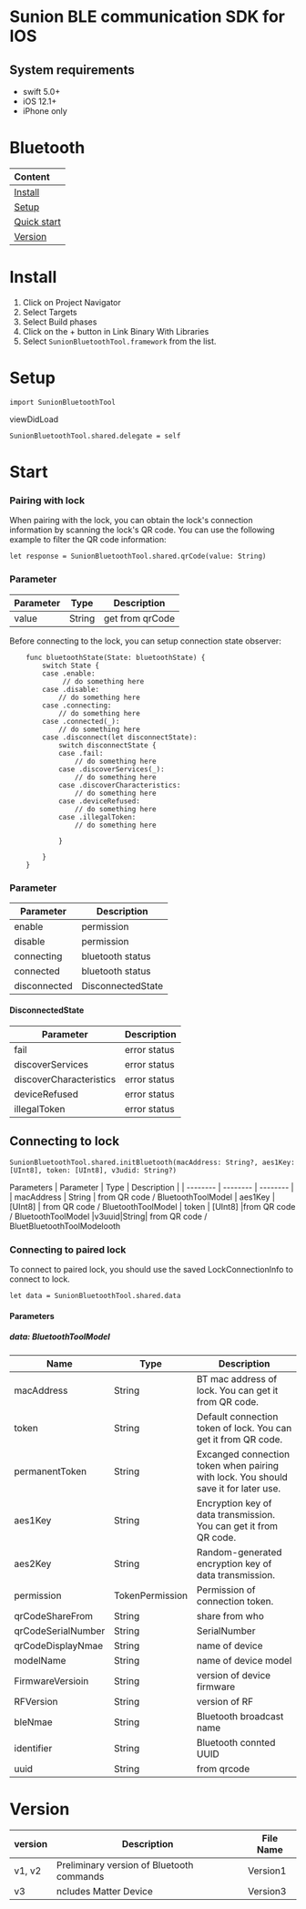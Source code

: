 
# Sunion BLE communication SDK for IOS


## System requirements
* swift 5.0+
* iOS 12.1+
* iPhone only



# Bluetooth


| Content  |
| :---- |
| [Install](#Install)|
| [Setup](#Setup)
| [Quick start](#start)
| [Version](#Version)

# Install
1. Click on Project Navigator
2. Select Targets 
3. Select Build phases 
4. Click on the + button in Link Binary With Libraries
5. Select ``SunionBluetoothTool.framework`` from the list.

# Setup
```
import SunionBluetoothTool
```
viewDidLoad
```
SunionBluetoothTool.shared.delegate = self
```
# Start
### Pairing with lock
When pairing with the lock, you can obtain the lock's connection information by scanning the lock's QR code. You can use the following example to filter the QR code information:
```
let response = SunionBluetoothTool.shared.qrCode(value: String)
```
### Parameter
| Parameter | Type | Description |
| -------- | -------- | -------- |
|value | String | get from qrCode


Before connecting to the lock, you can setup connection state observer:
```
    func bluetoothState(State: bluetoothState) {
        switch State {
        case .enable:
             // do something here
        case .disable:
            // do something here
        case .connecting:
            // do something here
        case .connected(_):
            // do something here
        case .disconnect(let disconnectState):
            switch disconnectState {
            case .fail:
                // do something here
            case .discoverServices(_):
                // do something here
            case .discoverCharacteristics:
                // do something here
            case .deviceRefused:
                // do something here
            case .illegalToken:
                // do something here
                
            }
            
        }
    }
```


### Parameter
|Parameter|Description|
|-|-|
|enable  | permission
|disable | permission
|connecting| bluetooth status
|connected| bluetooth status
|disconnected| DisconnectedState

#### DisconnectedState
|Parameter|Description|
|-|-|
|fail  | error status
|discoverServices|  error status
|discoverCharacteristics| error status
|deviceRefused| error status
|illegalToken | error status

## Connecting to lock 
```
SunionBluetoothTool.shared.initBluetooth(macAddress: String?, aes1Key: [UInt8], token: [UInt8], v3udid: String?)
```
Parameters
| Parameter | Type | Description |
| -------- | -------- | -------- |
| macAddress     | String    |  from QR code / BluetoothToolModel
| aes1Key | [UInt8] | from QR code / BluetoothToolModel
| token | [UInt8] |from QR code / BluetoothToolModel
|v3uuid|String| from QR code / BluetBluetoothToolModelooth


### Connecting to paired lock
To connect to paired lock, you should use the saved LockConnectionInfo to connect to lock.
```
let data = SunionBluetoothTool.shared.data
```
#### Parameters

##### data: BluetoothToolModel

| Name | Type | Description |
| -------- | -------- | -------- |
| macAddress     | String     | BT mac address of lock. You can get it from QR code.     |
| token     | String     | Default connection token of lock. You can get it from QR code.     |
| permanentToken     | String     | Excanged connection token when pairing with lock. You should save it for later use.    |
| aes1Key     | String     | Encryption key of data transmission. You can get it from QR code.     |
| aes2Key     | String     | Random-generated encryption key of data transmission.     |
| permission     | TokenPermission     | Permission of connection token.     |
| qrCodeShareFrom| String| share from who
| qrCodeSerialNumber| String | SerialNumber
| qrCodeDisplayNmae| String |  name of device
| modelName| String |  name of device model
| FirmwareVersioin| String | version of device firmware
| RFVersion| String | version of RF
| bleNmae | String | Bluetooth broadcast name
| identifier| String| Bluetooth connted UUID
|uuid| String| from qrcode


# Version

| version  | Description |File Name 
| --------  | -------- | --|
| v1, v2| Preliminary version of Bluetooth commands| Version1
|v3| ncludes Matter Device | Version3
